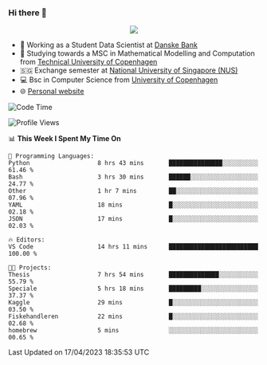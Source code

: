 ### Hi there 👋

<p align="center">
  <img src="https://media4.giphy.com/media/3ohzdKy5Z8TChSDuiA/giphy.gif?cid=ecf05e47r69cojk56gup9q8mep9liy48s94dn2uxsfh6fv39&rid=giphy.gif&ct=g" />
</p>

* 🏦 Working as a Student Data Scientist at [Danske Bank](https://danskebank.dk)
* 🧮 Studying towards a MSC in Mathematical Modelling and Computation from [Technical University of Copenhagen](https://www.dtu.dk)
* 🇸🇬 Exchange semester at [National University of Singapore (NUS)](https://www.nus.edu.sg)
* 💻 Bsc in Computer Science from [University of Copenhagen](https://www.ku.dk/english/)
* 🌐 [Personal website](https://fiskehandleren.github.io/carl-website/) 

<!--START_SECTION:waka-->
![Code Time](http://img.shields.io/badge/Code%20Time-231%20hrs%2042%20mins-blue)

![Profile Views](http://img.shields.io/badge/Profile%20Views-12-blue)

📊 **This Week I Spent My Time On** 

```text
💬 Programming Languages: 
Python                   8 hrs 43 mins       ███████████████░░░░░░░░░░   61.46 % 
Bash                     3 hrs 30 mins       ██████░░░░░░░░░░░░░░░░░░░   24.77 % 
Other                    1 hr 7 mins         ██░░░░░░░░░░░░░░░░░░░░░░░   07.96 % 
YAML                     18 mins             █░░░░░░░░░░░░░░░░░░░░░░░░   02.18 % 
JSON                     17 mins             █░░░░░░░░░░░░░░░░░░░░░░░░   02.03 % 

🔥 Editors: 
VS Code                  14 hrs 11 mins      █████████████████████████   100.00 % 

🐱‍💻 Projects: 
Thesis                   7 hrs 54 mins       ██████████████░░░░░░░░░░░   55.79 % 
Speciale                 5 hrs 18 mins       █████████░░░░░░░░░░░░░░░░   37.37 % 
Kaggle                   29 mins             █░░░░░░░░░░░░░░░░░░░░░░░░   03.50 % 
Fiskehandleren           22 mins             █░░░░░░░░░░░░░░░░░░░░░░░░   02.68 % 
homebrew                 5 mins              ░░░░░░░░░░░░░░░░░░░░░░░░░   00.65 % 
```


 Last Updated on 17/04/2023 18:35:53 UTC
<!--END_SECTION:waka-->
